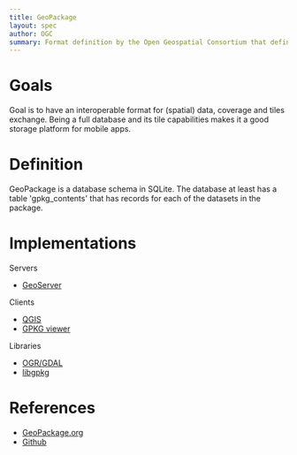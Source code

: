 ```yaml
---
title: GeoPackage
layout: spec
author: OGC
summary: Format definition by the Open Geospatial Consortium that defines storage of spatial features and tiles in SQLite
---
```


Goals
=====

Goal is to have an interoperable format for (spatial) data, coverage and tiles exchange. Being a full database and its tile capabilities makes it a good storage platform for mobile apps. 

Definition
==========

GeoPackage is a database schema in SQLite. The database at least has a table 'gpkg_contents' that has records for each of the datasets in the package.

Implementations
===============

Servers
* [GeoServer](http://geoserver.org)

Clients
* [QGIS](http://qgis.org)
* [GPKG viewer](http://demo.luciad.com/GeoPackage)

Libraries
* [OGR/GDAL](http://gdal.org)
* [libgpkg](https://bitbucket.org/luciad/libgpkg)

References
==========

-   [GeoPackage.org](http://www.geopackage.org)
-	[Github](https://github.com/opengeospatial/geopackage)
